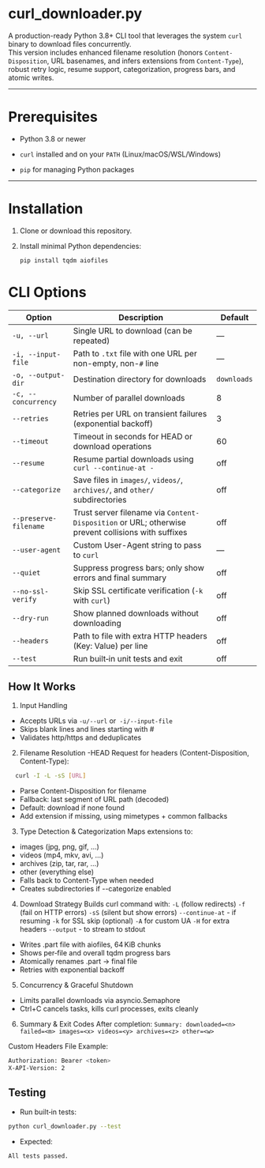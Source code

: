 # curl_downloader.py

A production-ready Python 3.8+ CLI tool that leverages the system `curl` binary to download files concurrently.  
This version includes enhanced filename resolution (honors `Content-Disposition`, URL basenames, and infers extensions from `Content-Type`), robust retry logic, resume support, categorization, progress bars, and atomic writes.

---

# Prerequisites

- Python 3.8 or newer  

- `curl` installed and on your `PATH` (Linux/macOS/WSL/Windows)  

- `pip` for managing Python packages  

---

# Installation

1. Clone or download this repository.  

2. Install minimal Python dependencies:

   ```bash
   pip install tqdm aiofiles

# CLI Options

| Option              | Description                                                                 | Default    |
|---------------------|-----------------------------------------------------------------------------|------------|
| `-u, --url`         | Single URL to download (can be repeated)                                   | —          |
| `-i, --input-file`  | Path to `.txt` file with one URL per non-empty, non-`#` line               | —          |
| `-o, --output-dir`  | Destination directory for downloads                                        | `downloads`  |
| `-c, --concurrency` | Number of parallel downloads                                               | 8          |
| `--retries`         | Retries per URL on transient failures (exponential backoff)                | 3          |
| `--timeout`         | Timeout in seconds for HEAD or download operations                        | 60         |
| `--resume`          | Resume partial downloads using `curl --continue-at -`                     | off        |
| `--categorize`      | Save files in `images/`, `videos/`, `archives/`, and `other/` subdirectories | off        |
| `--preserve-filename` | Trust server filename via `Content-Disposition` or URL; otherwise prevent collisions with suffixes | off |
| `--user-agent`      | Custom User-Agent string to pass to `curl`                                | —          |
| `--quiet`           | Suppress progress bars; only show errors and final summary                 | off        |
| `--no-ssl-verify`   | Skip SSL certificate verification (`-k` with `curl`)                      | off        |
| `--dry-run`         | Show planned downloads without downloading                                | off        |
| `--headers`         | Path to file with extra HTTP headers (Key: Value) per line                                | off        |
| `--test`         | Run built‑in unit tests and exit                                | off        |

## How It Works
1. Input Handling
- Accepts URLs via `-u/--url` or` -i/--input-file`
- Skips blank lines and lines starting with #
- Validates http/https and deduplicates

2. Filename Resolution
-HEAD Request for headers (Content-Disposition, Content-Type):

```bash
  curl -I -L -sS [URL]
```
- Parse Content-Disposition for filename
- Fallback: last segment of URL path (decoded)
- Default: download if none found
- Add extension if missing, using mimetypes + common fallbacks

3. Type Detection & Categorization
Maps extensions to:
- images (jpg, png, gif, …)
- videos (mp4, mkv, avi, …)
- archives (zip, tar, rar, …)
- other (everything else)
- Falls back to Content-Type when needed
- Creates subdirectories if --categorize enabled
4. Download Strategy
Builds curl command with:
`-L` (follow redirects)
`-f` (fail on HTTP errors)
`-sS` (silent but show errors)
`--continue-at` - if resuming
`-k` for SSL skip (optional)
`-A` for custom UA
`-H` for extra headers
`--output` - to stream to stdout
- Writes .part file with aiofiles, 64 KiB chunks
- Shows per‑file and overall tqdm progress bars
- Atomically renames .part → final file
- Retries with exponential backoff
5. Concurrency & Graceful Shutdown
- Limits parallel downloads via asyncio.Semaphore
- Ctrl+C cancels tasks, kills curl processes, exits cleanly
6. Summary & Exit Codes
After completion:
`Summary: downloaded=<n> failed=<m> images=<x> videos=<y> archives=<z> other=<w>`

Custom Headers File Example:

```bash
Authorization: Bearer <token>
X-API-Version: 2
```
## Testing
- Run built‑in tests:
```bash
python curl_downloader.py --test
```
- Expected:
```bash
All tests passed.
```
